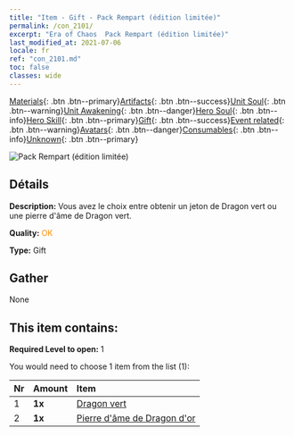 ```yaml
---
title: "Item - Gift - Pack Rempart (édition limitée)"
permalink: /con_2101/
excerpt: "Era of Chaos  Pack Rempart (édition limitée)"
last_modified_at: 2021-07-06
locale: fr
ref: "con_2101.md"
toc: false
classes: wide
---
```

 [Materials](/ItemsFR/){: .btn .btn--primary}[Artifacts](/ItemsFR/Artifacts/){: .btn .btn--success}[Unit Soul](/ItemsFR/UnitSoul/){: .btn .btn--warning}[Unit Awakening](/ItemsFR/UnitAwakening/){: .btn .btn--danger}[Hero Soul](/ItemsFR/HeroSoul/){: .btn .btn--info}[Hero Skill](/ItemsFR/HeroSkill/){: .btn .btn--primary}[Gift](/ItemsFR/Gift/){: .btn .btn--success}[Event related](/ItemsFR/Events/){: .btn .btn--warning}[Avatars](/ItemsFR/Avatars/){: .btn .btn--danger}[Consumables](/ItemsFR/Consumables/){: .btn .btn--info}[Unknown](/ItemsFR/Unknown/){: .btn .btn--primary}

 ![Pack Rempart (édition limitée)](/images/t/i_994002.png)

## Détails
 **Description:** Vous avez le choix entre obtenir un jeton de Dragon vert ou une pierre d'âme de Dragon vert.

 **Quality:** <span style="color: #FF8C00">OK</span>

 **Type:** Gift

## Gather

  None

## This item contains:

 **Required Level to open:** 1

 You would need to choose 1 item from the list (1):

  | Nr | Amount |     Item    |
  |:---|:-------|:------------|
  | 1 |  **1x** | [Dragon vert](/ItemsFR/unt_205/) |  | 
  | 2 |  **1x** | [Pierre d'âme de Dragon d'or](/ItemsFR/unt_295/) |  | 
